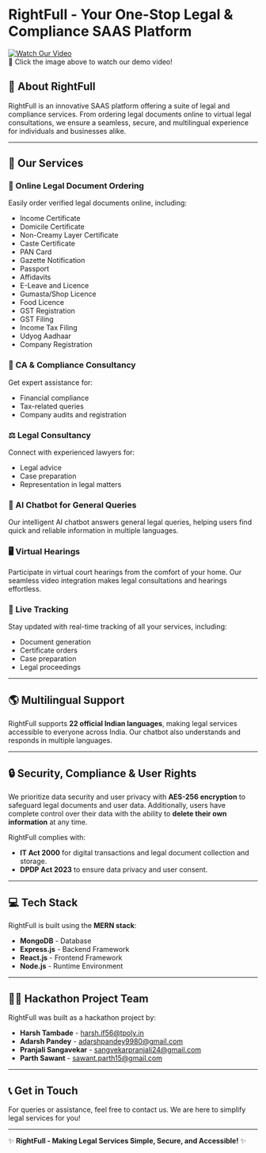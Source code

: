 # RightFull - Your One-Stop Legal & Compliance SAAS Platform  

[![Watch Our Video](https://img.youtube.com/vi/KlbHNu9_Owo/0.jpg)](https://youtu.be/KlbHNu9_Owo)  
🔼 Click the image above to watch our demo video!  

## 🌟 About RightFull  
RightFull is an innovative SAAS platform offering a suite of legal and compliance services. From ordering legal documents online to virtual legal consultations, we ensure a seamless, secure, and multilingual experience for individuals and businesses alike.  

---

## 🚀 Our Services  

### 📜 Online Legal Document Ordering  
Easily order verified legal documents online, including:  
- Income Certificate  
- Domicile Certificate  
- Non-Creamy Layer Certificate  
- Caste Certificate  
- PAN Card  
- Gazette Notification  
- Passport  
- Affidavits  
- E-Leave and Licence  
- Gumasta/Shop Licence  
- Food Licence  
- GST Registration  
- GST Filing  
- Income Tax Filing  
- Udyog Aadhaar  
- Company Registration  

### 💼 CA & Compliance Consultancy  
Get expert assistance for:  
- Financial compliance  
- Tax-related queries  
- Company audits and registration  

### ⚖ Legal Consultancy  
Connect with experienced lawyers for:  
- Legal advice  
- Case preparation  
- Representation in legal matters  

### 🤖 AI Chatbot for General Queries  
Our intelligent AI chatbot answers general legal queries, helping users find quick and reliable information in multiple languages.  

### 🖥 Virtual Hearings  
Participate in virtual court hearings from the comfort of your home. Our seamless video integration makes legal consultations and hearings effortless.  

### 📍 Live Tracking  
Stay updated with real-time tracking of all your services, including:  
- Document generation  
- Certificate orders  
- Case preparation  
- Legal proceedings  

---

## 🌎 Multilingual Support  
RightFull supports **22 official Indian languages**, making legal services accessible to everyone across India. Our chatbot also understands and responds in multiple languages.  

---

## 🔒 Security, Compliance & User Rights  
We prioritize data security and user privacy with **AES-256 encryption** to safeguard legal documents and user data. Additionally, users have complete control over their data with the ability to **delete their own information** at any time.  

RightFull complies with:  
- **IT Act 2000** for digital transactions and legal document collection and storage.  
- **DPDP Act 2023** to ensure data privacy and user consent.  

---

## 💻 Tech Stack  
RightFull is built using the **MERN stack**:  
- **MongoDB** - Database  
- **Express.js** - Backend Framework  
- **React.js** - Frontend Framework  
- **Node.js** - Runtime Environment  

---

## 👨‍💻 Hackathon Project Team  
RightFull was built as a hackathon project by:  
- **Harsh Tambade** - [harsh.if56@tpoly.in](mailto:harsh.if56@tpoly.in)  
- **Adarsh Pandey** - [adarshpandey9980@gmail.com](mailto:adarshpandey9980@gmail.com)  
- **Pranjali Sangavekar** - [sangvekarpranjali24@gmail.com](mailto:sangvekarpranjali24@gmail.com)  
- **Parth Sawant** - [sawant.parth15@gmail.com](mailto:sawant.parth15@gmail.com)  

---

## 📞 Get in Touch  
For queries or assistance, feel free to contact us. We are here to simplify legal services for you!  

---

✨ **RightFull - Making Legal Services Simple, Secure, and Accessible!** ✨  
